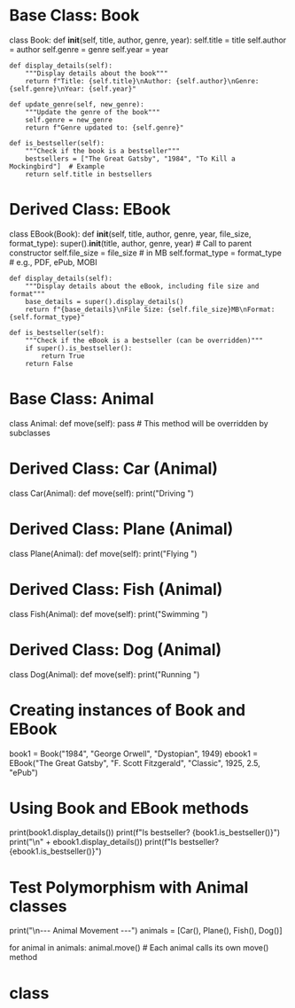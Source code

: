 # Base Class: Book
class Book:
    def __init__(self, title, author, genre, year):
        self.title = title
        self.author = author
        self.genre = genre
        self.year = year
    
    def display_details(self):
        """Display details about the book"""
        return f"Title: {self.title}\nAuthor: {self.author}\nGenre: {self.genre}\nYear: {self.year}"

    def update_genre(self, new_genre):
        """Update the genre of the book"""
        self.genre = new_genre
        return f"Genre updated to: {self.genre}"

    def is_bestseller(self):
        """Check if the book is a bestseller"""
        bestsellers = ["The Great Gatsby", "1984", "To Kill a Mockingbird"]  # Example
        return self.title in bestsellers

# Derived Class: EBook
class EBook(Book):
    def __init__(self, title, author, genre, year, file_size, format_type):
        super().__init__(title, author, genre, year)  # Call to parent constructor
        self.file_size = file_size  # in MB
        self.format_type = format_type  # e.g., PDF, ePub, MOBI
    
    def display_details(self):
        """Display details about the eBook, including file size and format"""
        base_details = super().display_details()
        return f"{base_details}\nFile Size: {self.file_size}MB\nFormat: {self.format_type}"

    def is_bestseller(self):
        """Check if the eBook is a bestseller (can be overridden)"""
        if super().is_bestseller():
            return True
        return False

# Base Class: Animal
class Animal:
    def move(self):
        pass  # This method will be overridden by subclasses

# Derived Class: Car (Animal)
class Car(Animal):
    def move(self):
        print("Driving ")

# Derived Class: Plane (Animal)
class Plane(Animal):
    def move(self):
        print("Flying ")

# Derived Class: Fish (Animal)
class Fish(Animal):
    def move(self):
        print("Swimming ")

# Derived Class: Dog (Animal)
class Dog(Animal):
    def move(self):
        print("Running ")

# Creating instances of Book and EBook
book1 = Book("1984", "George Orwell", "Dystopian", 1949)
ebook1 = EBook("The Great Gatsby", "F. Scott Fitzgerald", "Classic", 1925, 2.5, "ePub")

# Using Book and EBook methods
print(book1.display_details())
print(f"Is bestseller? {book1.is_bestseller()}")
print("\n" + ebook1.display_details())
print(f"Is bestseller? {ebook1.is_bestseller()}")

# Test Polymorphism with Animal classes
print("\n--- Animal Movement ---")
animals = [Car(), Plane(), Fish(), Dog()]

for animal in animals:
    animal.move()  # Each animal calls its own move() method
# class
